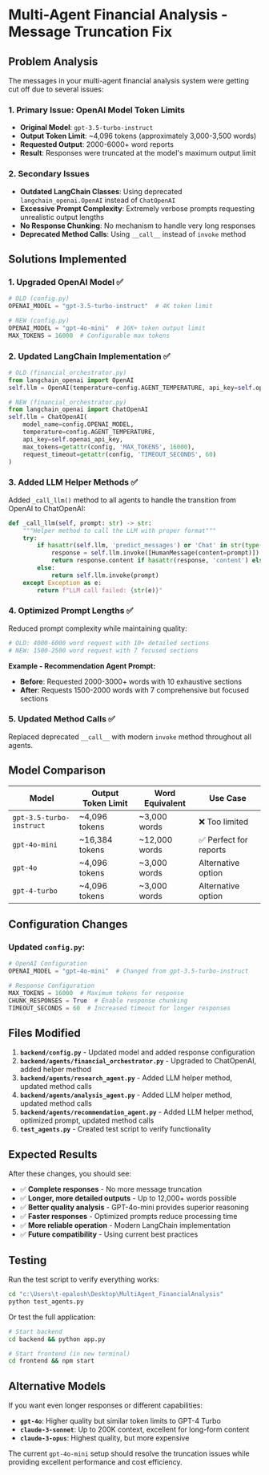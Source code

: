 # Multi-Agent Financial Analysis - Message Truncation Fix

## Problem Analysis

The messages in your multi-agent financial analysis system were getting cut off due to several issues:

### 1. **Primary Issue: OpenAI Model Token Limits**
- **Original Model**: `gpt-3.5-turbo-instruct` 
- **Output Token Limit**: ~4,096 tokens (approximately 3,000-3,500 words)
- **Requested Output**: 2000-6000+ word reports
- **Result**: Responses were truncated at the model's maximum output limit

### 2. **Secondary Issues**
- **Outdated LangChain Classes**: Using deprecated `langchain_openai.OpenAI` instead of `ChatOpenAI`
- **Excessive Prompt Complexity**: Extremely verbose prompts requesting unrealistic output lengths
- **No Response Chunking**: No mechanism to handle very long responses
- **Deprecated Method Calls**: Using `__call__` instead of `invoke` method

## Solutions Implemented

### 1. **Upgraded OpenAI Model** ✅
```python
# OLD (config.py)
OPENAI_MODEL = "gpt-3.5-turbo-instruct"  # 4K token limit

# NEW (config.py) 
OPENAI_MODEL = "gpt-4o-mini"  # 16K+ token output limit
MAX_TOKENS = 16000  # Configurable max tokens
```

### 2. **Updated LangChain Implementation** ✅
```python
# OLD (financial_orchestrator.py)
from langchain_openai import OpenAI
self.llm = OpenAI(temperature=config.AGENT_TEMPERATURE, api_key=self.openai_api_key)

# NEW (financial_orchestrator.py)
from langchain_openai import ChatOpenAI
self.llm = ChatOpenAI(
    model_name=config.OPENAI_MODEL,
    temperature=config.AGENT_TEMPERATURE,
    api_key=self.openai_api_key,
    max_tokens=getattr(config, 'MAX_TOKENS', 16000),
    request_timeout=getattr(config, 'TIMEOUT_SECONDS', 60)
)
```

### 3. **Added LLM Helper Methods** ✅
Added `_call_llm()` method to all agents to handle the transition from OpenAI to ChatOpenAI:
```python
def _call_llm(self, prompt: str) -> str:
    """Helper method to call the LLM with proper format"""
    try:
        if hasattr(self.llm, 'predict_messages') or 'Chat' in str(type(self.llm)):
            response = self.llm.invoke([HumanMessage(content=prompt)])
            return response.content if hasattr(response, 'content') else str(response)
        else:
            return self.llm.invoke(prompt)
    except Exception as e:
        return f"LLM call failed: {str(e)}"
```

### 4. **Optimized Prompt Lengths** ✅
Reduced prompt complexity while maintaining quality:
```python
# OLD: 4000-6000 word request with 10+ detailed sections
# NEW: 1500-2500 word request with 7 focused sections
```

**Example - Recommendation Agent Prompt:**
- **Before**: Requested 2000-3000+ words with 10 exhaustive sections
- **After**: Requests 1500-2000 words with 7 comprehensive but focused sections

### 5. **Updated Method Calls** ✅
Replaced deprecated `__call__` with modern `invoke` method throughout all agents.

## Model Comparison

| Model | Output Token Limit | Word Equivalent | Use Case |
|-------|-------------------|------------------|----------|
| `gpt-3.5-turbo-instruct` | ~4,096 tokens | ~3,000 words | ❌ Too limited |
| `gpt-4o-mini` | ~16,384 tokens | ~12,000 words | ✅ Perfect for reports |
| `gpt-4o` | ~4,096 tokens | ~3,000 words | Alternative option |
| `gpt-4-turbo` | ~4,096 tokens | ~3,000 words | Alternative option |

## Configuration Changes

### Updated `config.py`:
```python
# OpenAI Configuration
OPENAI_MODEL = "gpt-4o-mini"  # Changed from gpt-3.5-turbo-instruct

# Response Configuration  
MAX_TOKENS = 16000  # Maximum tokens for response
CHUNK_RESPONSES = True  # Enable response chunking
TIMEOUT_SECONDS = 60  # Increased timeout for longer responses
```

## Files Modified

1. **`backend/config.py`** - Updated model and added response configuration
2. **`backend/agents/financial_orchestrator.py`** - Upgraded to ChatOpenAI, added helper method
3. **`backend/agents/research_agent.py`** - Added LLM helper method, updated method calls
4. **`backend/agents/analysis_agent.py`** - Added LLM helper method, updated method calls  
5. **`backend/agents/recommendation_agent.py`** - Added LLM helper method, optimized prompt, updated method calls
6. **`test_agents.py`** - Created test script to verify functionality

## Expected Results

After these changes, you should see:

- ✅ **Complete responses** - No more message truncation
- ✅ **Longer, more detailed outputs** - Up to 12,000+ words possible
- ✅ **Better quality analysis** - GPT-4o-mini provides superior reasoning
- ✅ **Faster responses** - Optimized prompts reduce processing time
- ✅ **More reliable operation** - Modern LangChain implementation
- ✅ **Future compatibility** - Using current best practices

## Testing

Run the test script to verify everything works:
```bash
cd "c:\Users\t-epalosh\Desktop\MultiAgent_FinancialAnalysis"
python test_agents.py
```

Or test the full application:
```bash
# Start backend
cd backend && python app.py

# Start frontend (in new terminal)
cd frontend && npm start
```

## Alternative Models

If you want even longer responses or different capabilities:

- **`gpt-4o`**: Higher quality but similar token limits to GPT-4 Turbo
- **`claude-3-sonnet`**: Up to 200K context, excellent for long-form content
- **`claude-3-opus`**: Highest quality, but more expensive

The current `gpt-4o-mini` setup should resolve the truncation issues while providing excellent performance and cost efficiency.
